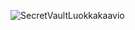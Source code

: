 ![SecretVaultLuokkakaavio](https://user-images.githubusercontent.com/74731809/115401044-a0fc9f00-a1f2-11eb-8b87-9e045fdbf2eb.jpg)
